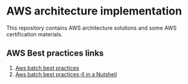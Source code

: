 # AWS architecture implementation

This repository contains AWS architecture solutions and some AWS certification materials.

## AWS Best practices links

1.  [Aws batch best practices](https://docs.aws.amazon.com/batch/latest/userguide/best-practices.html)
2.  [Aws batch best practices-II  in a Nutshell](https://aws.amazon.com/blogs/hpc/aws-batch-best-practices/)
